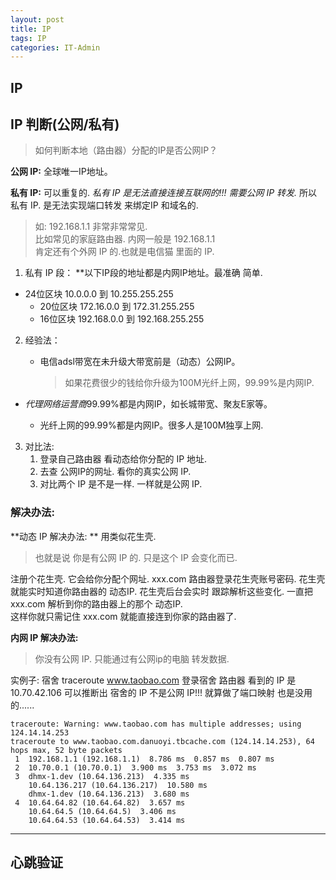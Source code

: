 ```yaml
---
layout: post
title: IP
tags: IP
categories: IT-Admin
---
```


## IP

## IP 判断(公网/私有)
> 如何判断本地（路由器）分配的IP是否公网IP？

**公网 IP:**    全球唯一IP地址。

**私有 IP:**    可以重复的.
*私有 IP 是无法直接连接互联网的!!!  需要公网 IP 转发.*
所以 私有 IP. 是无法实现端口转发 来绑定IP 和域名的.

> 如: 192.168.1.1  非常非常常见.  
> 比如常见的家庭路由器. 内网一般是 192.168.1.1   
> 肯定还有个外网 IP 的.也就是电信猫 里面的 IP.


1. 私有 IP 段：
**以下IP段的地址都是内网IP地址。最准确 简单.
- 24位区块 10.0.0.0    到 10.255.255.255
	- 20位区块 172.16.0.0  到 172.31.255.255	
	- 16位区块 192.168.0.0 到 192.168.255.255


2. 经验法：

	- 电信adsl带宽在未升级大带宽前是（动态）公网IP。
		> 如果花费很少的钱给你升级为100M光纤上网，99.99%是内网IP.

-  *代理网络运营商*99.99%都是内网IP，如长城带宽、聚友E家等。

	-  光纤上网的99.99%都是内网IP。很多人是100M独享上网.


3. 对比法:
	1. 登录自己路由器 看动态给你分配的 IP 地址.
	2. 去查 公网IP的网址. 看你的真实公网 IP.
	3. 对比两个 IP 是不是一样. 一样就是公网 IP.  



### 解决办法:
**动态 IP 解决办法: ** 用类似花生壳. 
> 也就是说 你是有公网 IP 的. 只是这个 IP 会变化而已.

注册个花生壳. 它会给你分配个网址. xxx.com
路由器登录花生壳账号密码. 花生壳就能实时知道你路由器的 动态IP.
花生壳后台会实时 跟踪解析这些变化. 
一直把xxx.com 解析到你的路由器上的那个 动态IP.  
这样你就只需记住 xxx.com  就能直接连到你家的路由器了.

**内网 IP 解决办法:**
> 你没有公网 IP. 只能通过有公网ip的电脑 转发数据.


实例子: 
宿舍 traceroute www.taobao.com
登录宿舍 路由器 看到的 IP 是 10.70.42.106 
可以推断出 宿舍的 IP 不是公网 IP!!! 就算做了端口映射 也是没用的......

	traceroute: Warning: www.taobao.com has multiple addresses; using 124.14.14.253
	traceroute to www.taobao.com.danuoyi.tbcache.com (124.14.14.253), 64 hops max, 52 byte packets
	 1  192.168.1.1 (192.168.1.1)  8.786 ms  0.857 ms  0.807 ms
	 2  10.70.0.1 (10.70.0.1)  3.900 ms  3.753 ms  3.072 ms
	 3  dhmx-1.dev (10.64.136.213)  4.335 ms
	    10.64.136.217 (10.64.136.217)  10.580 ms
	    dhmx-1.dev (10.64.136.213)  3.680 ms
	 4  10.64.64.82 (10.64.64.82)  3.657 ms
	    10.64.64.5 (10.64.64.5)  3.406 ms
	    10.64.64.53 (10.64.64.53)  3.414 ms


---- -----------------------------------------




## 心跳验证


